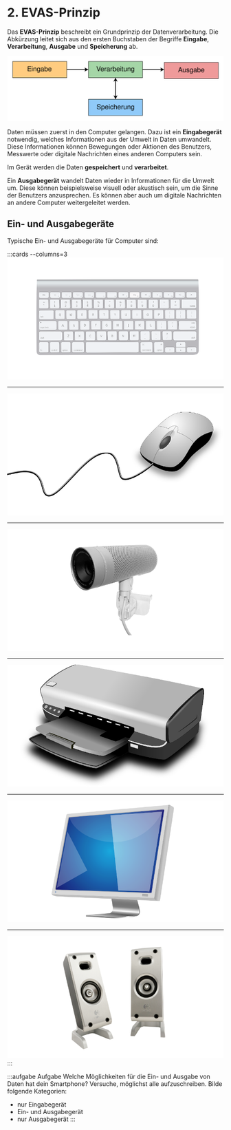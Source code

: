 # 2. EVAS-Prinzip

Das **EVAS-Prinzip** beschreibt ein Grundprinzip der Datenverarbeitung. Die Abkürzung leitet sich aus den ersten Buchstaben der Begriffe **Eingabe**, **Verarbeitung**, **Ausgabe** und **Speicherung** ab.

![](images/02-evas.svg)

Daten müssen zuerst in den Computer gelangen. Dazu ist ein **Eingabegerät** notwendig, welches Informationen aus der Umwelt in Daten umwandelt. Diese Informationen können Bewegungen oder Aktionen des Benutzers, Messwerte oder digitale Nachrichten eines anderen Computers sein.

Im Gerät werden die Daten **gespeichert** und **verarbeitet**.

Ein **Ausgabegerät** wandelt Daten wieder in Informationen für die Umwelt um. Diese können beispielsweise visuell oder akustisch sein, um die Sinne der Benutzers anzusprechen. Es können aber auch um digitale Nachrichten an andere Computer weitergeleitet werden.

## Ein- und Ausgabegeräte

Typische Ein- und Ausgabegeräte für Computer sind:

:::cards --columns=3
![Tastatur](images/02-keyboard.png)
***
![Maus](images/02-mouse.png)
***
![Webcam](images/02-webcam.png)
***
![Drucker](images/02-printer.png)
***
![Bildschirm](images/02-monitor.png)
***
![Lautsprecher](images/02-speakers.png)
:::

:::aufgabe Aufgabe
Welche Möglichkeiten für die Ein- und Ausgabe von Daten hat dein Smartphone? Versuche, möglichst alle aufzuschreiben. Bilde folgende Kategorien:

- nur Eingabegerät
- Ein- und Ausgabegerät
- nur Ausgabegerät
:::
